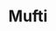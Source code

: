 ---
title: "Mufti"
url: /bengaluru/mufti-whitefield-main-road-mahadevpura-devasandra-industrial-estate-krishnarajapuram/
shop: clothes
---